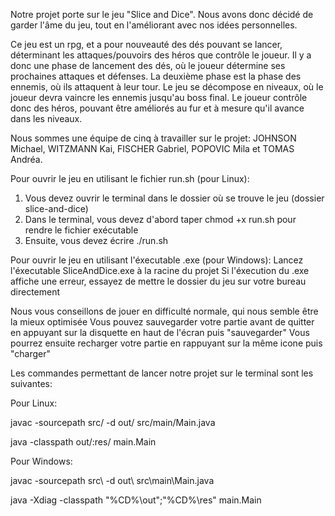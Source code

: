 Notre projet porte sur le jeu "Slice and Dice". Nous avons donc décidé de garder l'âme du jeu, tout en l'améliorant avec nos idées personnelles.

Ce jeu est un rpg, et a pour nouveauté des dés pouvant se lancer, déterminant les attaques/pouvoirs des héros que contrôle le joueur. Il y a donc une phase de lancement des dés, où le joueur détermine ses prochaines attaques et défenses. La deuxième phase est la phase des ennemis, où ils attaquent à leur tour.
Le jeu se décompose en niveaux, où le joueur devra vaincre les ennemis jusqu'au boss final. Le joueur contrôle donc des héros, pouvant être améliorés au fur et à mesure qu'il avance dans les niveaux.

Nous sommes une équipe de cinq à travailler sur le projet: JOHNSON Michael, WITZMANN Kai, FISCHER Gabriel, POPOVIC Mila et TOMAS Andréa.

Pour ouvrir le jeu en utilisant le fichier run.sh (pour Linux):
1. Vous devez ouvrir le terminal dans le dossier où se trouve le jeu (dossier slice-and-dice)
2. Dans le terminal, vous devez d'abord taper chmod +x run.sh pour rendre le fichier exécutable
3. Ensuite, vous devez écrire ./run.sh

Pour ouvrir le jeu en utilisant l'éxecutable .exe (pour Windows):
Lancez l'éxecutable SliceAndDice.exe à la racine du projet
Si l'éxecution du .exe affiche une erreur, essayez de mettre le dossier du jeu sur votre bureau directement

Nous vous conseillons de jouer en difficulté normale, qui nous semble être la mieux optimisée
Vous pouvez sauvegarder votre partie avant de quitter en appuyant sur la disquette en haut de l'écran puis "sauvegarder"
Vous pourrez ensuite recharger votre partie en rappuyant sur la même icone puis "charger"


Les commandes permettant de lancer notre projet sur le terminal sont les suivantes:

Pour Linux: 

javac -sourcepath src/ -d out/ src/main/Main.java

java -classpath out/:res/ main.Main

Pour Windows:

javac -sourcepath src\ -d out\ src\main\Main.java

java -Xdiag -classpath "%CD%\out\";"%CD%\res\" main.Main

